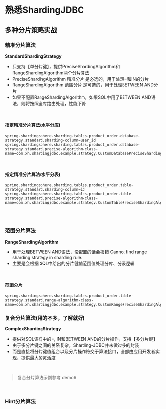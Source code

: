 # 熟悉ShardingJDBC

## 多种分片策略实战

### 精准分片算法

**StandardShardingStrategy**

- 只支持【单分片键】，提供PreciseShardingAlgorithm和RangeShardingAlgorithm两个分片算法
- PreciseShardingAlgorithm 精准分片 是必选的，用于处理=和IN的分片
- RangeShardingAlgorithm 范围分片 是可选的，用于处理BETWEEN AND分片
- 如果不配置RangeShardingAlgorithm，如果SQL中用了BETWEEN AND语法，则将按照全库路由处理，性能下降

<br>

#### 指定精准分片算法(水平分库)

```
spring.shardingsphere.sharding.tables.product_order.database-strategy.standard.sharding-column=user_id
spring.shardingsphere.sharding.tables.product_order.database-strategy.standard.precise-algorithm-class-name=com.xh.shardingjdbc.example.strategy.CustomDatabasePreciseShardingAlgorithm
```

<br>

#### 指定精准分片算法(水平分表)

```
spring.shardingsphere.sharding.tables.product_order.table-strategy.standard.sharding-column=id
spring.shardingsphere.sharding.tables.product_order.table-strategy.standard.precise-algorithm-class-name=com.xh.shardingjdbc.example.strategy.CustomTablePreciseShardingAlgorithm
```

<br><br>

### 范围分片算法

**RangeShardingAlgorithm**

- 用于处理BETWEEN AND语法，没配置的话会报错 Cannot find range sharding strategy in sharding rule.
- 主要是会根据 SQL中给出的分片健值范围值处理分库、分表逻辑

<br>

#### 范围分片

```
spring.shardingsphere.sharding.tables.product_order.table-strategy.standard.range-algorithm-class-name=com.xh.shardingjdbc.example.strategy.CustomRangePreciseShardingAlgorithm
```

### 复合分片算法(用的不多，了解就好)

**ComplexShardingStrategy**

- 提供对SQL语句中的=, IN和BETWEEN AND的分片操作，支持【多分片键】
- 由于多分片键之间的关系复杂，Sharding-JDBC并未做过多的封装
- 而是直接将分片键值组合以及分片操作符交于算法接口，全部由应用开发者实现，提供最大的灵活度

<br>

> 复合分片算法示例参考 demo6

<br>

### Hint分片算法

